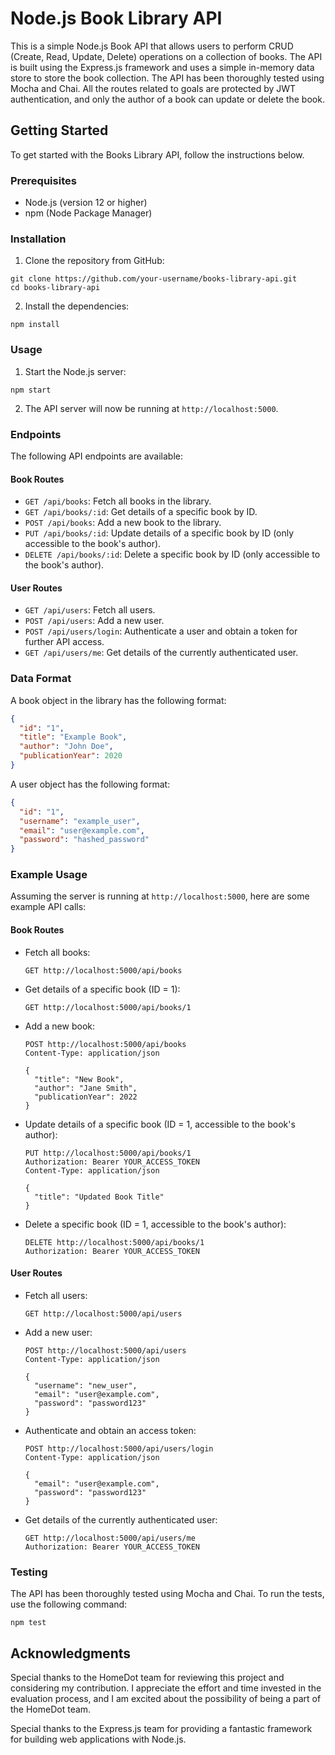 # Node.js Book Library API

This is a simple Node.js Book API that allows users to perform CRUD (Create, Read, Update, Delete) operations on a collection of books. The API is built using the Express.js framework and uses a simple in-memory data store to store the book collection. The API has been thoroughly tested using Mocha and Chai. All the routes related to goals are protected by JWT authentication, and only the author of a book can update or delete the book.

## Getting Started

To get started with the Books Library API, follow the instructions below.

### Prerequisites

- Node.js (version 12 or higher)
- npm (Node Package Manager)

### Installation

1. Clone the repository from GitHub:

```
git clone https://github.com/your-username/books-library-api.git
cd books-library-api
```

2. Install the dependencies:

```
npm install
```

### Usage

1. Start the Node.js server:

```
npm start
```

2. The API server will now be running at `http://localhost:5000`.

### Endpoints

The following API endpoints are available:

#### Book Routes

- `GET /api/books`: Fetch all books in the library.
- `GET /api/books/:id`: Get details of a specific book by ID.
- `POST /api/books`: Add a new book to the library.
- `PUT /api/books/:id`: Update details of a specific book by ID (only accessible to the book's author).
- `DELETE /api/books/:id`: Delete a specific book by ID (only accessible to the book's author).

#### User Routes

- `GET /api/users`: Fetch all users.
- `POST /api/users`: Add a new user.
- `POST /api/users/login`: Authenticate a user and obtain a token for further API access.
- `GET /api/users/me`: Get details of the currently authenticated user.

### Data Format

A book object in the library has the following format:

```json
{
  "id": "1",
  "title": "Example Book",
  "author": "John Doe",
  "publicationYear": 2020
}
```

A user object has the following format:

```json
{
  "id": "1",
  "username": "example_user",
  "email": "user@example.com",
  "password": "hashed_password"
}
```

### Example Usage

Assuming the server is running at `http://localhost:5000`, here are some example API calls:

#### Book Routes

- Fetch all books:
  ```
  GET http://localhost:5000/api/books
  ```

- Get details of a specific book (ID = 1):
  ```
  GET http://localhost:5000/api/books/1
  ```

- Add a new book:
  ```
  POST http://localhost:5000/api/books
  Content-Type: application/json

  {
    "title": "New Book",
    "author": "Jane Smith",
    "publicationYear": 2022
  }
  ```

- Update details of a specific book (ID = 1, accessible to the book's author):
  ```
  PUT http://localhost:5000/api/books/1
  Authorization: Bearer YOUR_ACCESS_TOKEN
  Content-Type: application/json

  {
    "title": "Updated Book Title"
  }
  ```

- Delete a specific book (ID = 1, accessible to the book's author):
  ```
  DELETE http://localhost:5000/api/books/1
  Authorization: Bearer YOUR_ACCESS_TOKEN
  ```

#### User Routes

- Fetch all users:
  ```
  GET http://localhost:5000/api/users
  ```

- Add a new user:
  ```
  POST http://localhost:5000/api/users
  Content-Type: application/json

  {
    "username": "new_user",
    "email": "user@example.com",
    "password": "password123"
  }
  ```

- Authenticate and obtain an access token:
  ```
  POST http://localhost:5000/api/users/login
  Content-Type: application/json

  {
    "email": "user@example.com",
    "password": "password123"
  }
  ```

- Get details of the currently authenticated user:
  ```
  GET http://localhost:5000/api/users/me
  Authorization: Bearer YOUR_ACCESS_TOKEN
  ```

### Testing

The API has been thoroughly tested using Mocha and Chai. To run the tests, use the following command:

```
npm test
```




## Acknowledgments

Special thanks to the HomeDot team for reviewing this project and considering my contribution. I appreciate the effort and time invested in the evaluation process, and I am excited about the possibility of being a part of the HomeDot team.

Special thanks to the Express.js team for providing a fantastic framework for building web applications with Node.js.